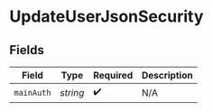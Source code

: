 # UpdateUserJsonSecurity


## Fields

| Field              | Type               | Required           | Description        |
| ------------------ | ------------------ | ------------------ | ------------------ |
| `mainAuth`         | *string*           | :heavy_check_mark: | N/A                |